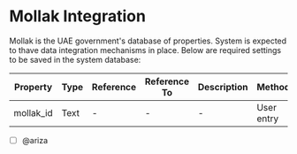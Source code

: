 # Mollak Integration

Mollak is the UAE government's database of properties. System is expected to thave data integration mechanisms in place. Below are required settings to be saved in the system database:

| Property  | Type   | Reference | Reference To | Description | Method
| ------    | ------ | ------    | ------       | ------      | ------
| mollak_id | Text   | -         | -            | -           | User entry

* [ ] @ariza